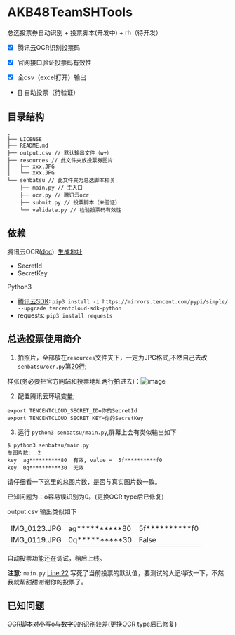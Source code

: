 # AKB48TeamSHTools
总选投票券自动识别 + 投票脚本(开发中) + rh（待开发）

- [x] 腾讯云OCR识别投票码

- [x] 官网接口验证投票码有效性

- [x] 全csv（excel打开）输出

- [] 自动投票（待验证）


## 目录结构

```
.
├── LICENSE
├── README.md
├── output.csv // 默认输出文件（w+）
├── resources // 此文件夹放投票券图片
│   ├── xxx.JPG
│   └── xxx.JPG
└── senbatsu // 此文件夹为总选脚本相关
    ├── main.py // 主入口
    ├── ocr.py // 腾讯云ocr
    ├── submit.py // 投票脚本（未验证）
    └── validate.py // 检验投票码有效性
```

## 依赖

腾讯云OCR([doc](https://cloud.tencent.com/document/product/866/33526)): [生成地址](https://console.cloud.tencent.com/cam/capi)
 - SecretId
 - SecretKey

Python3
 - [腾讯云SDK](https://github.com/TencentCloud/tencentcloud-sdk-python): `pip3 install -i https://mirrors.tencent.com/pypi/simple/ --upgrade tencentcloud-sdk-python`
 - requests: `pip3 install requests`

## 总选投票使用简介

1. 拍照片，全部放在`resources`文件夹下，一定为JPG格式,不然自己去改`senbatsu/ocr.py`[第20行](https://github.com/chinshin/AKB48TeamSHTools/blob/main/senbatsu/ocr.py#L20);

样张(务必要把官方网站和投票地址两行拍进去)：![image](https://user-images.githubusercontent.com/14086338/95672256-ef8d0900-0bd1-11eb-92aa-7eee813a0633.png)

2. 配置腾讯云环境变量;
```
export TENCENTCLOUD_SECRET_ID=你的SecretId
export TENCENTCLOUD_SECRET_KEY=你的SecretKey
```

3. 运行 `python3 senbatsu/main.py`,屏幕上会有类似输出如下

```
$ python3 senbatsu/main.py 
总图片数:  2
key  ag**********80  有效, value =  5f**********f0
key  0q**********30  无效
```

请仔细看一下这里的总图片数，是否与真实图片数一致。

~~已知问题为：o容易误识别为0。~~(更换OCR type后已修复)

output.csv 输出类似如下

||||
| - | - | - |
| IMG_0123.JPG | ag**********80 | 5f**********f0 |
| IMG_0119.JPG | 0q**********30 | False |

自动投票功能还在调试，稍后上线。

**注意:** `main.py` [Line 22](https://github.com/chinshin/AKB48TeamSHTools/blob/main/senbatsu/main.py#L22) 写死了当前投票的默认值，要测试的人记得改一下，不然我就帮甜甜谢谢你的投票了。

## 已知问题

~~OCR脚本对小写o与数字0的识别较差~~(更换OCR type后已修复)
